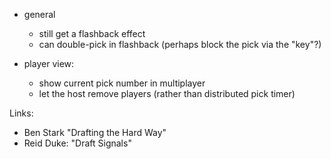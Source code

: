 


- general

    - still get a flashback effect
    - can double-pick in flashback (perhaps block the pick via the "key"?)

- player view:

    - show current pick number in multiplayer
    - let the host remove players (rather than distributed pick timer)


Links:

- Ben Stark "Drafting the Hard Way"
- Reid Duke: "Draft Signals"

